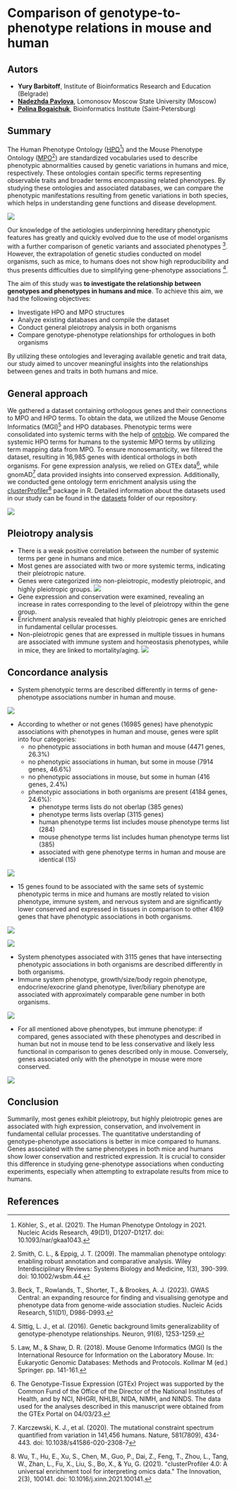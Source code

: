 ﻿# Comparison of genotype-to-phenotype relations in mouse and human

## Autors

- **Yury Barbitoff**, Institute of Bioinformatics Research and Education (Belgrade)
- **[Nadezhda Pavlova](https://github.com/pavlovanadia/)**, Lomonosov Moscow State University (Moscow)
- **[Polina Bogaichuk](https://github.com/bossay)**, Bioinformatics Institute (Saint-Petersburg)

## Summary

The Human Phenotype Ontology ([HPO](https://github.com/obophenotype/human-phenotype-ontology)[^1]) and the Mouse Phenotype Ontology ([MPO](https://github.com/mgijax/mammalian-phenotype-ontology)[^2]) are standardized vocabularies used to describe phenotypic abnormalities caused by genetic variations in humans and mice, respectively. These ontologies contain specific terms representing observable traits and broader terms encompassing related phenotypes. By studying these ontologies and associated databases, we can compare the phenotypic manifestations resulting from genetic variations in both species, which helps in understanding gene functions and disease development.

![](https://hackmd.io/_uploads/ry8w35IB3.png)



Our knowledge of the aetiologies underpinning hereditary phenotypic features has greatly and quickly evolved due to the use of model organisms with a further comparison of genetic variants and associated phenotypes [^3]. However, the extrapolation of genetic studies conducted on model organisms, such as mice, to humans does not show high reproducibility and thus presents difficulties due to simplifying gene-phenotype associations [^4].

The aim of this study was **to investigate the relationship between genotypes and phenotypes in humans and mice**. To achieve this aim, we had the following objectives:

- Investigate HPO and MPO structures
- Analyze existing databases and compile the dataset
- Conduct general pleiotropy analysis in both organisms
- Compare genotype-phenotype relationships for orthologues in both organisms

By utilizing these ontologies and leveraging available genetic and trait data, our study aimed to uncover meaningful insights into the relationships between genes and traits in both humans and mice.

## General approach

We gathered a dataset containing orthologous genes and their connections to MPO and HPO terms. To obtain the data, we utilized the Mouse Genome Informatics (MGI)[^5] and HPO databases. Phenotypic terms were consolidated into systemic terms with the help of [ontobio](https://github.com/biolink/ontobio). We compared the systemic HPO terms for humans to the systemic MPO terms by utilizing term mapping data from MPO. To ensure monosemanticity, we filtered the dataset, resulting in 16,985 genes with identical orthologs in both organisms. For gene expression analysis, we relied on GTEx data[^7], while gnomAD[^8] data provided insights into conserved expression. Additionally, we conducted gene ontology term enrichment analysis using the [clusterProfiler](https://github.com/YuLab-SMU/clusterProfiler)[^9] package in R. Detailed information about the datasets used in our study can be found in the [datasets](https://github.com/pavlovanadia/genotype_to_phenotype/tree/nadia/databases) folder of our repository.

![](https://hackmd.io/_uploads/SkaZfjLSn.png)

## Pleiotropy analysis

- There is a weak positive correlation between the number of systemic terms per gene in humans and mice.
- Most genes are associated with two or more systemic terms, indicating their pleiotropic nature.
- Genes were categorized into non-pleiotropic, modestly pleiotropic, and highly pleiotropic groups.
![](https://hackmd.io/_uploads/ryyYO6LSn.png)
- Gene expression and conservation were examined, revealing an increase in rates corresponding to the level of pleiotropy within the gene group.
- Enrichment analysis revealed that highly pleiotropic genes are enriched in fundamental cellular processes.
- Non-pleiotropic genes that are expressed in multiple tissues in humans are associated with immune system and homeostasis phenotypes, while in mice, they are linked to mortality/aging.
![](https://hackmd.io/_uploads/ryvQwaIH3.png)


## Concordance analysis

- System phenotypic terms are described differently in terms of gene-phenotype associations number in human and mouse.

![](https://hackmd.io/_uploads/rJPpQp8Bn.png)


- According to whether or not genes (16985 genes) have phenotypic associations with phenotypes in human and mouse, genes were split into four categories:
  - no phenotypic associations in both human and mouse (4471 genes, 26.3%)
  - no phenotypic associations in human, but some in mouse (7914 genes, 46.6%)
  - no phenotypic associations in mouse, but some in human (416 genes, 2.4%)
  - phenotypic associations in both organisms are present (4184 genes, 24.6%):
    - phenotype terms lists do not oberlap (385 genes)
    - phenotype terms lists overlap (3115 genes)
    - human phenotype terms list includes mouse phenotype terms list (284)
    - mouse phenotype terms list includes human phenotype terms list (385)
    - associated with gene phenotype terms in human and mouse are identical (15)


![](https://hackmd.io/_uploads/HJp5fpIS2.png)

- 15 genes found to be associated with the same sets of systemic phenotypic terms in mice and humans are mostly related to vision phenotype, immune system, and nervous system and are significantly lower conserved and expressed in tissues in comparison to other 4169 genes that have phenotypic associations in both organisms.

![](https://hackmd.io/_uploads/ByMkm6wB2.png)


![](https://hackmd.io/_uploads/SkGI1R8Hn.png)


- System phenotypes associated with 3115 genes that have intersecting phenotypic associations in both organisms are described differently in both organisms.
- Immune system phenotype, growth/size/body regoin phenotype, endocrine/exocrine gland phenotype, liver/biliary phenotype are associated with approximately comparable gene number in both organisms.

![](https://hackmd.io/_uploads/SkWc_aUr2.png)

- For all mentioned above phenotypes, but immune phenotype: if compared, genes associated with these phenotypes and described in human but not in mouse tend to be less conservative and likely less functional in comparison to genes described only in mouse. Conversely, genes associated only with the phenotype in mouse were more conserved.

![](https://hackmd.io/_uploads/H1wdAAIS3.png)


## Conclusion
Summarily, most genes exhibit pleiotropy, but highly pleiotropic genes are associated with high expression, conservation, and involvement in fundamental cellular processes. The quantitative understanding of genotype-phenotype associations is better in mice compared to humans. Genes associated with the same phenotypes in both mice and humans show lower conservation and restricted expression. It is crucial to consider this difference in studying gene-phenotype associations when conducting experiments, especially when attempting to extrapolate results from mice to humans.


## References
[^1]: Köhler, S., et al. (2021). The Human Phenotype Ontology in 2021. Nucleic Acids Research, 49(D1), D1207-D1217. doi: 10.1093/nar/gkaa1043.
[^2]: Smith, C. L., & Eppig, J. T. (2009). The mammalian phenotype ontology: enabling robust annotation and comparative analysis. Wiley Interdisciplinary Reviews: Systems Biology and Medicine, 1(3), 390-399. doi: 10.1002/wsbm.44.
[^3]: Beck, T., Rowlands, T., Shorter, T., & Brookes, A. J. (2023). GWAS Central: an expanding resource for finding and visualising genotype and phenotype data from genome-wide association studies. Nucleic Acids Research, 51(D1), D986-D993.
[^4]: Sittig, L. J., et al. (2016). Genetic background limits generalizability of genotype-phenotype relationships. Neuron, 91(6), 1253-1259.
[^5]: Law, M., & Shaw, D. R. (2018). Mouse Genome Informatics (MGI) Is the International Resource for Information on the Laboratory Mouse. In: Eukaryotic Genomic Databases: Methods and Protocols. Kollmar M (ed.) Springer. pp. 141-161.
[^6]: ontobio (version 2.8.8) - python API for working with ontologies and associations. Available on GitHub at https://github.com/biolink/ontobio.
[^7]: The Genotype-Tissue Expression (GTEx) Project was supported by the Common Fund of the Office of the Director of the National Institutes of Health, and by NCI, NHGRI, NHLBI, NIDA, NIMH, and NINDS. The data used for the analyses described in this manuscript were obtained from the GTEx Portal on 04/03/23.
[^8]: Karczewski, K. J., et al. (2020). The mutational constraint spectrum quantified from variation in 141,456 humans. Nature, 581(7809), 434-443. doi: 10.1038/s41586-020-2308-7
[^9]: Wu, T., Hu, E., Xu, S., Chen, M., Guo, P., Dai, Z., Feng, T., Zhou, L., Tang, W., Zhan, L., Fu, X., Liu, S., Bo, X., & Yu, G. (2021). "clusterProfiler 4.0: A universal enrichment tool for interpreting omics data." The Innovation, 2(3), 100141. doi: 10.1016/j.xinn.2021.100141.
